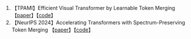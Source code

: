 1. 【TPAMI】Efficient Visual Transformer by Learnable Token Merging 【[paper](https://arxiv.org/abs/2407.15219)】【[code](https://github.com/Statistical-Deep-Learning/LTM)】
1. 【NeurIPS 2024】Accelerating Transformers with Spectrum-Preserving Token Merging 【[paper](https://arxiv.org/abs/2405.16148)】【[code](https://github.com/hchautran/PiToMe)】
